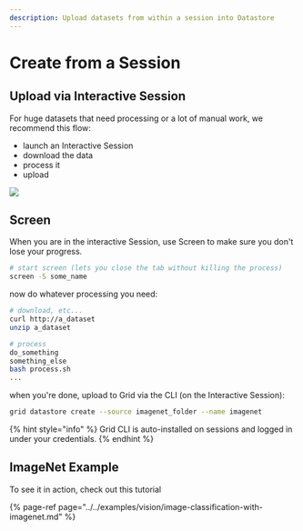 ```yaml
---
description: Upload datasets from within a session into Datastore
---
```


# Create from a Session

## Upload via Interactive Session

For huge datasets that need processing or a lot of manual work, we recommend this flow:

* launch an Interactive Session 
* download the data
* process it
* upload

![](../../.gitbook/assets/upload_session.gif)

## Screen

When you are in the interactive Session, use Screen to make sure you don't lose your progress.

```bash
# start screen (lets you close the tab without killing the process)
screen -S some_name
```

now do whatever processing you need:

```bash
# download, etc...
curl http://a_dataset
unzip a_dataset

# process
do_something
something_else
bash process.sh
...
```

when you're done, upload to Grid via the CLI \(on the Interactive Session\):

```bash
grid datastore create --source imagenet_folder --name imagenet
```

{% hint style="info" %}
Grid CLI is auto-installed on sessions and logged in under your credentials.
{% endhint %}

## ImageNet Example

To see it in action, check out this tutorial

{% page-ref page="../../examples/vision/image-classification-with-imagenet.md" %}

